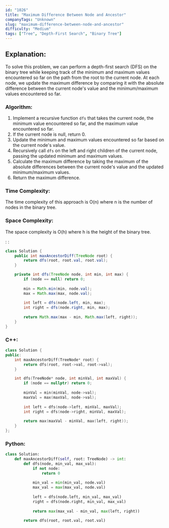 ```yaml
---
id: "1026"
title: "Maximum Difference Between Node and Ancestor"
companyTags: "Unknown"
slug: "maximum-difference-between-node-and-ancestor"
difficulty: "Medium"
tags: ["Tree", "Depth-First Search", "Binary Tree"]
---
```


## Explanation:
To solve this problem, we can perform a depth-first search (DFS) on the binary tree while keeping track of the minimum and maximum values encountered so far on the path from the root to the current node. At each node, we update the maximum difference by comparing it with the absolute difference between the current node's value and the minimum/maximum values encountered so far.

### Algorithm:
1. Implement a recursive function `dfs` that takes the current node, the minimum value encountered so far, and the maximum value encountered so far.
2. If the current node is null, return 0.
3. Update the minimum and maximum values encountered so far based on the current node's value.
4. Recursively call `dfs` on the left and right children of the current node, passing the updated minimum and maximum values.
5. Calculate the maximum difference by taking the maximum of the absolute differences between the current node's value and the updated minimum/maximum values.
6. Return the maximum difference.

### Time Complexity:
The time complexity of this approach is O(n) where n is the number of nodes in the binary tree.

### Space Complexity:
The space complexity is O(h) where h is the height of the binary tree.

:
:
```java
class Solution {
    public int maxAncestorDiff(TreeNode root) {
        return dfs(root, root.val, root.val);
    }

    private int dfs(TreeNode node, int min, int max) {
        if (node == null) return 0;
        
        min = Math.min(min, node.val);
        max = Math.max(max, node.val);
        
        int left = dfs(node.left, min, max);
        int right = dfs(node.right, min, max);
        
        return Math.max(max - min, Math.max(left, right));
    }
}
```

### C++:
```cpp
class Solution {
public:
    int maxAncestorDiff(TreeNode* root) {
        return dfs(root, root->val, root->val);
    }

    int dfs(TreeNode* node, int minVal, int maxVal) {
        if (node == nullptr) return 0;
        
        minVal = min(minVal, node->val);
        maxVal = max(maxVal, node->val);
        
        int left = dfs(node->left, minVal, maxVal);
        int right = dfs(node->right, minVal, maxVal);
        
        return max(maxVal - minVal, max(left, right));
    }
};
```

### Python:
```python
class Solution:
    def maxAncestorDiff(self, root: TreeNode) -> int:
        def dfs(node, min_val, max_val):
            if not node:
                return 0
            
            min_val = min(min_val, node.val)
            max_val = max(max_val, node.val)
            
            left = dfs(node.left, min_val, max_val)
            right = dfs(node.right, min_val, max_val)
            
            return max(max_val - min_val, max(left, right))
        
        return dfs(root, root.val, root.val)
```